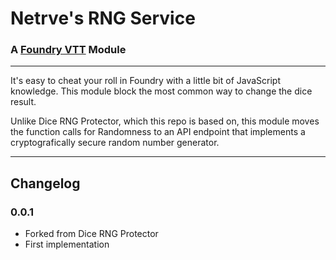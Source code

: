 # Netrve's RNG Service

### A [Foundry VTT](https://foundryvtt.com) Module

---

It's easy to cheat your roll in Foundry with a little bit of JavaScript knowledge. This module block the most common way to change the dice result.

Unlike Dice RNG Protector, which this repo is based on, this module moves the function calls for Randomness to an API endpoint that implements a cryptografically secure random number generator.

---

## Changelog

### 0.0.1

-   Forked from Dice RNG Protector
-   First implementation
